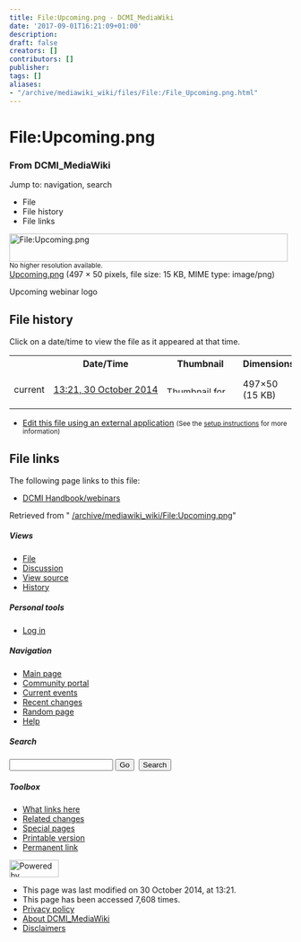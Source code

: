 ```yaml
---
title: File:Upcoming.png - DCMI_MediaWiki
date: '2017-09-01T16:21:09+01:00'
description: 
draft: false
creators: []
contributors: []
publisher: 
tags: []
aliases:
- "/archive/mediawiki_wiki/files/File:/File_Upcoming.png.html"
---
```


<a id="top"></a>
# File:Upcoming.png

### From DCMI\_MediaWiki

Jump to: navigation, search
<!-- start content -->
- File
- File history
- File links

 [<img alt="File:Upcoming.png" src="/images/0/04/Upcoming.png" width="497" height="50">](/archive/mediawiki_wiki/files/Upcoming.png)  
<small>No higher resolution available.</small>  
 [Upcoming.png](/images/0/04/Upcoming.png)‎ (497 × 50 pixels, file size: 15 KB, MIME type: image/png)

Upcoming webinar logo

<!-- 
NewPP limit report
Preprocessor node count: 1/1000000
Post-expand include size: 0/2097152 bytes
Template argument size: 0/2097152 bytes
Expensive parser function count: 0/100
-->
## File history

Click on a date/time to view the file as it appeared at that time.

<table class="wikitable filehistory">
  <tr>
    <td></td>
    <th>Date/Time</th>
    <th>Thumbnail</th>
    <th>Dimensions</th>
    <th>User</th>
    <th>Comment</th>
  </tr>
  <tr>
    <td>current</td>
    <td class="filehistory-selected" style="white-space: nowrap;"><a href="/archive/mediawiki_wiki/files/Upcoming.png">13:21, 30 October 2014</a></td>
    <td><a href="/images/0/04/Upcoming.png"><img alt="Thumbnail for version as of 13:21, 30 October 2014" src="/images/0/04/Upcoming.png" width="120" height="12"></a></td>
    <td>497×50 <span style="white-space: nowrap;">(15 KB)</span>
    </td>
    <td>
      <a href="/index.php/User:WikiSysop" title="User:WikiSysop" class="mw-userlink">WikiSysop</a> <span style="white-space: nowrap;"> <span class="mw-usertoollinks">(<a href="/index.php?title=User_talk:WikiSysop&amp;action=edit&amp;redlink=1" class="new" title="User talk:WikiSysop (page does not exist)">Talk</a> | <a href="/index.php/Special:Contributions/WikiSysop" title="Special:Contributions/WikiSysop">contribs</a>)</span></span>
    </td>
    <td> <span class="comment">(Upcoming webinar logo)</span>
    </td>
  </tr>
</table>

  

- [Edit this file using an external application](/index.php?title=File:Upcoming.png&action=edit&externaledit=true&mode=file "File:Upcoming.png") <small>(See the <a href="http://www.mediawiki.org/wiki/Manual:External_editors" class="external text" rel="nofollow">setup instructions</a> for more information)</small>

## File links

The following page links to this file:

- [DCMI Handbook/webinars](/index.php/DCMI_Handbook/webinars "DCMI Handbook/webinars")

Retrieved from " [/archive/mediawiki_wiki/File:Upcoming.png](/archive/mediawiki_wiki/files/File:/File:Upcoming.png.html)"

<!-- end content -->

##### Views

- [File](/archive/mediawiki_wiki/files/File:/File:Upcoming.png.html "View the file page [c]")
- [Discussion](/index.php?title=File_talk:Upcoming.png&action=edit&redlink=1 "Discussion about the content page [t]")
- [View source](/index.php?title=File:Upcoming.png&action=edit "This page is protected.
You can view its source [e]")
- [History](/index.php?title=File:Upcoming.png&action=history "Past revisions of this page [h]")

##### Personal tools

- [Log in](/index.php?title=Special:UserLogin&returnto=File:Upcoming.png "You are encouraged to log in; however, it is not mandatory [o]")

<script type="text/javascript"> if (window.isMSIE55) fixalpha(); </script>

##### Navigation

- [Main page](/index.php/Main_Page "Visit the main page [z]")
- [Community portal](/index.php/DCMI_MediaWiki:Community_portal "About the project, what you can do, where to find things")
- [Current events](/index.php/DCMI_MediaWiki:Current_events "Find background information on current events")
- [Recent changes](/index.php/Special:RecentChanges "The list of recent changes in the wiki [r]")
- [Random page](/index.php/Special:Random "Load a random page [x]")
- [Help](/index.php/Help:Contents "The place to find out")

##### <label for="searchInput">Search</label>

<form action="/index.php" id="searchform">
				<input type="hidden" name="title" value="Special:Search">
				<input id="searchInput" title="Search DCMI_MediaWiki" accesskey="f" type="search" name="search">
				<input type="submit" name="go" class="searchButton" id="searchGoButton" value="Go" title="Go to a page with this exact name if exists"> 
				<input type="submit" name="fulltext" class="searchButton" id="mw-searchButton" value="Search" title="Search the pages for this text">
			</form>

##### Toolbox

- [What links here](/index.php/Special:WhatLinksHere/File:Upcoming.png "List of all wiki pages that link here [j]")
- [Related changes](/index.php/Special:RecentChangesLinked/File:Upcoming.png "Recent changes in pages linked from this page [k]")
- [Special pages](/index.php/Special:SpecialPages "List of all special pages [q]")
- [Printable version](/index.php?title=File:Upcoming.png&printable=yes "Printable version of this page [p]")
- [Permanent link](/index.php?title=File:Upcoming.png&oldid=8612 "Permanent link to this revision of the page")

<!-- end of the left (by default at least) column -->

 [<img src="/skins/common/images/poweredby_mediawiki_88x31.png" height="31" width="88" alt="Powered by MediaWiki">](http://www.mediawiki.org/)

- This page was last modified on 30 October 2014, at 13:21.
- This page has been accessed 7,608 times.
- [Privacy policy](/index.php/DCMI_MediaWiki:Privacy_policy "DCMI MediaWiki:Privacy policy")
- [About DCMI\_MediaWiki](/index.php/DCMI_MediaWiki:About "DCMI MediaWiki:About")
- [Disclaimers](/index.php/DCMI_MediaWiki:General_disclaimer "DCMI MediaWiki:General disclaimer")

<script>if (window.runOnloadHook) runOnloadHook();</script><!-- Served in 0.444 secs. -->

